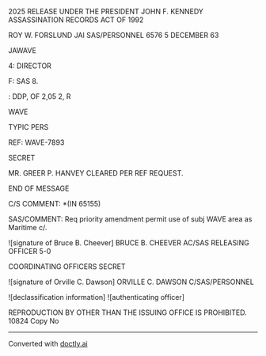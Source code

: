 2025 RELEASE UNDER THE PRESIDENT JOHN F. KENNEDY ASSASSINATION RECORDS ACT OF 1992

ROY W. FORSLUND JAI
SAS/PERSONNEL
6576
5 DECEMBER 63

JAWAVE

4: DIRECTOR

F: SAS 8.

: DDP, OF 2,05 2, R

WAVE

TYPIC PERS

REF: WAVE-7893

SECRET

MR. GREER P. HANVEY CLEARED PER REF REQUEST.

END OF MESSAGE

C/S COMMENT: *(IN 65155)

SAS/COMMENT: Req priority amendment permit use of subj WAVE area as Maritime c/.


![signature of Bruce B. Cheever]
BRUCE B. CHEEVER
AC/SAS
RELEASING OFFICER 5-0

COORDINATING OFFICERS
SECRET

![signature of Orville C. Dawson]
ORVILLE C. DAWSON
C/SAS/PERSONNEL

![declassification information]
![authenticating officer]

REPRODUCTION BY OTHER THAN THE ISSUING OFFICE IS PROHIBITED. 10824 Copy No


---
Converted with [doctly.ai](https://doctly.ai)